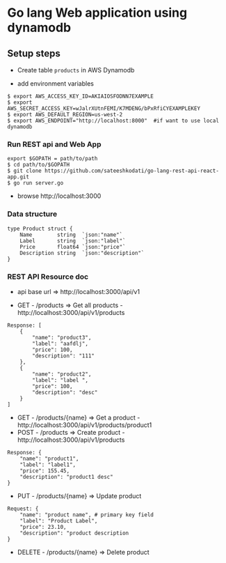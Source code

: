 # Go lang Web application using dynamodb

## Setup steps 
- Create table ```products``` in AWS Dynamodb 

- add environment variables
```
$ export AWS_ACCESS_KEY_ID=AKIAIOSFODNN7EXAMPLE
$ export AWS_SECRET_ACCESS_KEY=wJalrXUtnFEMI/K7MDENG/bPxRfiCYEXAMPLEKEY
$ export AWS_DEFAULT_REGION=us-west-2
$ export AWS_ENDPOINT="http://localhost:8000"  #if want to use local dynamodb
```


### Run REST api and Web App
```
export $GOPATH = path/to/path
$ cd path/to/$GOPATH
$ git clone https://github.com/sateeshkodati/go-lang-rest-api-react-app.git
$ go run server.go
```
- browse http://localhost:3000


### Data structure
```
type Product struct {
	Name        string  `json:"name"`
	Label       string  `json:"label"`
	Price       float64 `json:"price"`
	Description string  `json:"description"`
}
```

### REST API Resource doc

- api base url => http://localhost:3000/api/v1

- GET - /products  => Get all products - http://localhost:3000/api/v1/products
```
Response: [
    {
        "name": "product3",
        "label": "aafdlj",
        "price": 100,
        "description": "111"
    },
    {
        "name": "product2",
        "label": "label ",
        "price": 100,
        "description": "desc"
    }
]
```
- GET - /products/{name}  => Get a product - http://localhost:3000/api/v1/products/product1
- POST - /products => Create product - http://localhost:3000/api/v1/products
```
Response: {
    "name": "product1",
    "label": "label1",
    "price": 155.45,
    "description": "product1 desc"
}
```
- PUT - /products/{name}  => Update product
```
Request: {
    "name": "product name", # primary key field
    "label": "Product Label",
    "price": 23.10, 
    "description": "product description
}
```
- DELETE - /products/{name} => Delete product




